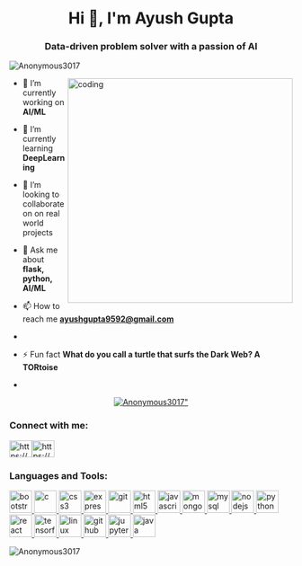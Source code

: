 <h1 align="center">Hi 👋, I'm Ayush Gupta</h1>
<h3 align="center">Data-driven problem solver with a passion of AI</h3>

<p align="left"> <img src="https://komarev.com/ghpvc/?username=Anonymous3017&label=Profile%20views&color=0e75b6&style=flat" alt="Anonymous3017" /> </p>


<img align= "right" alt="coding" width = "400" src = "https://camo.githubusercontent.com/19db51af5f90f1b152bc0b9078f5fe97053955be5074f03f17019c70345bdcdb/68747470733a2f2f6d69726f2e6d656469756d2e636f6d2f6d61782f313336302f302a37513379765349765f7430696f4a2d5a2e676966">

- 🔭 I’m currently working on **AI/ML**

- 🌱 I’m currently learning **DeepLearning**

- 👯 I’m looking to collaborate on on real world projects

- 💬 Ask me about **flask, python, AI/ML**

- 📫 How to reach me **ayushgupta9592@gmail.com**
- 

- ⚡ Fun fact **What do you call a turtle that surfs the Dark Web? A TORtoise**
<!-- -  <img src="https://res.cloudinary.com/js-projects/image/upload/v1671219502/WEB_DEVELOPER_jaztsb.png" alt="Girl in a jacket" width="100%" height="300px" > . -->

-  


<p align="center"> <a href="https://f8th.netlify.app/"><img src="https://github-profile-trophy.vercel.app/?username=Anonymous3017&theme=monokai" alt=Anonymous3017" /></a> </p>


<h3 align="left">Connect with me:</h3>
<p align="left">
<a href="https://www.linkedin.com/in/ayush-gupta-838823227/" target="blank"><img align="center" src="https://www.vectorlogo.zone/logos/linkedin/linkedin-icon.svg" alt="https://www.linkedin.com/in/ayush-gupta-838823227/" height="30" width="40" /></a><a href="https://www.instagram.com/ayushgupta7434/" target="blank"><img align="center" src="https://www.vectorlogo.zone/logos/instagram/instagram-icon.svg" alt="https://www.instagram.com/ayushgupta7434/" height="30" width="40" /></a>
<!-- <a href="https://leetcode.com/ayushgupta9592/" target="blank"><img align="center" src="https://raw.githubusercontent.com/rahuldkjain/github-profile-readme-generator/master/src/images/icons/Social/leet-code.svg" alt="https://leetcode.com/ayushgupta9592/" height="30" width="40" /></a> -->
</p>

<h3 align="left">Languages and Tools:</h3>
<p align="left"> <a href="https://getbootstrap.com" target="_blank" rel="noreferrer"> <img src="https://www.vectorlogo.zone/logos/getbootstrap/getbootstrap-icon.svg" alt="bootstrap" width="40" height="40"/> </a> 
<a href="https://www.cprogramming.com/" target="_blank" rel="noreferrer"> <img src="https://uxwing.com/wp-content/themes/uxwing/download/brands-and-social-media/c-program-icon.svg" alt="c" width="40" height="40"/> </a> 
<a href="https://www.w3schools.com/css/" target="_blank" rel="noreferrer"> <img src="https://uxwing.com/wp-content/themes/uxwing/download/brands-and-social-media/css-icon.svg" alt="css3" width="40" height="40"/> </a> 
<a href="https://expressjs.com" target="_blank" rel="noreferrer"> <img src="https://uxwing.com/wp-content/themes/uxwing/download/brands-and-social-media/express-js-icon.svg" alt="express" width="40" height="40"/> </a> 
<a href="https://git-scm.com/" target="_blank" rel="noreferrer"> <img src="https://www.vectorlogo.zone/logos/git-scm/git-scm-icon.svg" alt="git" width="40" height="40"/> </a> 
<a href="https://www.w3.org/html/" target="_blank" rel="noreferrer"> <img src="https://uxwing.com/wp-content/themes/uxwing/download/brands-and-social-media/html-icon.svg" alt="html5" width="40" height="40"/> </a> 
<a href="https://developer.mozilla.org/en-US/docs/Web/JavaScript" target="_blank" rel="noreferrer"> <img src="https://uxwing.com/wp-content/themes/uxwing/download/brands-and-social-media/javascript-programming-language-icon.svg" alt="javascript" width="40" height="40"/> </a> 
<a href="https://www.mongodb.com/" target="_blank" rel="noreferrer"> <img src="https://uxwing.com/wp-content/themes/uxwing/download/brands-and-social-media/mongodb-icon.svg" alt="mongodb" width="40" height="40"/> </a> 
<a href="https://www.mysql.com/" target="_blank" rel="noreferrer"> <img src="https://uxwing.com/wp-content/themes/uxwing/download/brands-and-social-media/mysql-icon.svg" alt="mysql" width="40" height="40"/> </a> 
<a href="https://nodejs.org" target="_blank" rel="noreferrer"> <img src="https://uxwing.com/wp-content/themes/uxwing/download/brands-and-social-media/node-js-icon.svg" alt="nodejs" width="40" height="40"/> </a> 
<a href="https://www.python.org" target="_blank" rel="noreferrer"> <img src="https://uxwing.com/wp-content/themes/uxwing/download/brands-and-social-media/python-programming-language-icon.svg" alt="python" width="40" height="40"/> </a> 
<a href="https://reactjs.org/" target="_blank" rel="noreferrer"> <img src="https://uxwing.com/wp-content/themes/uxwing/download/brands-and-social-media/react-js-icon.svg" alt="react" width="40" height="40"/> </a>
<a href="https://www.tensorflow.org" target="_blank" rel="noreferrer"> <img src="https://uxwing.com/wp-content/themes/uxwing/download/brands-and-social-media/google-tensorflow-icon.svg" alt="tensorflow" width="40" height="40"/> </a> 
<!-- <a href="https://www.python.org" target="_blank" rel="noreferrer"> <img src="https://www.vectorlogo.zone/logos/opencv/opencv-icon.svg" alt="python" width="40" height="40"/> </a> -->
<a href="https://www.linux.org/" target="_blank" rel="noreferrer"> <img src="https://www.vectorlogo.zone/logos/linux/linux-icon.svg" alt="linux" width="40" height="40"/> </a>
<!-- for github -->
<a href="https://www.github.com/" target="_blank" rel="noreferrer"> <img src="https://www.vectorlogo.zone/logos/github/github-icon.svg" alt="github" width="40" height="40"/> </a>
<a href="https://jupyter.org/" target="_blank" rel="noreferrer"> <img src="https://www.vectorlogo.zone/logos/jupyter/jupyter-icon.svg" alt="jupyter" width="40" height="40"/> </a>
<a href="https://www.java.com" target="_blank" rel="noreferrer"> <img src="https://www.vectorlogo.zone/logos/java/java-icon.svg" alt="java" width="40" height="40"/> </a>
 </p>


<!-- <p><img align="left" src="https://github-readme-stats.vercel.app/api/top-langs?username=Anonymous3017&show_icons=true&locale=en&layout=compact" alt="Anonymous3017" /></p>

<p>&nbsp;<img align="center" src="https://github-readme-stats.vercel.app/api?username=Anonymous3017&show_icons=true&locale=en" alt="Anonymous3017" /></p> -->
<!-- <p><img align="left" src="https://github-readme-stats.vercel.app/api/top-langs?username=Anonymous3017&show_icons=true&locale=en&layout=compact" alt="Anonymous3017" /></p>

<p>&nbsp;<img align="center" src="https://github-readme-stats.vercel.app/api?username=Anonymous3017&show_icons=true&locale=en" alt="Anonymous3017" /></p> -->
<!--- <p><img align="left" src="https://github-readme-stats.vercel.app/api/top-langs?username=Anonymous3017&show_icons=true&locale=en&layout=compact" alt="Anonymous3017" /></p>

<p>&nbsp;<img align="center" src="https://github-readme-stats.vercel.app/api?username=Anonymous3017&show_icons=true&locale=en" alt="Anonymous3017" /></p> -->
<!--  This line of code is for no. of languages used in my github account -->
 <p><img align="left" src="https://github-readme-stats.vercel.app/api/top-langs?username=Anonymous3017&show_icons=true&locale=en&layout=compact" alt="Anonymous3017" /></p>
 
 <!--  This line of code is for the stats of github account -->
<!--  <p>&nbsp;<img align="center" src="https://github-readme-stats.vercel.app/api?username=Anonymous3017&show_icons=true&locale=en" alt="Anonymous3017" /></p>

<p><img align="center" src="https://github-readme-streak-stats.herokuapp.com/?user=Anonymous3017&" alt="Anonymous3017" /></p>
<p><img align="center" src="https://leetcode.card.workers.dev/Anonymous3017?theme=dark&font=baloo&extension=null" /></p>

